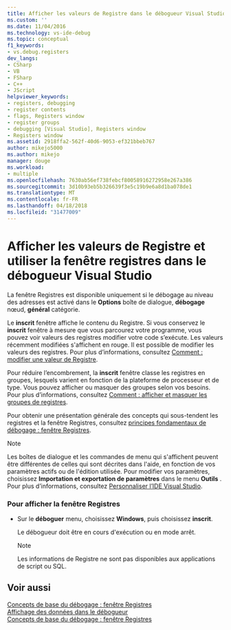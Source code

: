 ```yaml
---
title: Afficher les valeurs de Registre dans le débogueur Visual Studio | Documents Microsoft
ms.custom: ''
ms.date: 11/04/2016
ms.technology: vs-ide-debug
ms.topic: conceptual
f1_keywords:
- vs.debug.registers
dev_langs:
- CSharp
- VB
- FSharp
- C++
- JScript
helpviewer_keywords:
- registers, debugging
- register contents
- flags, Registers window
- register groups
- debugging [Visual Studio], Registers window
- Registers window
ms.assetid: 2918ffa2-562f-40d6-9053-ef321bbeb767
author: mikejo5000
ms.author: mikejo
manager: douge
ms.workload:
- multiple
ms.openlocfilehash: 7630ab56ef738febcf80058916272958e267a386
ms.sourcegitcommit: 3d10b93eb5b326639f3e5c19b9e6a8d1ba078de1
ms.translationtype: MT
ms.contentlocale: fr-FR
ms.lasthandoff: 04/18/2018
ms.locfileid: "31477009"
---
```

# <a name="view-register-values-and-use-the-registers-window-in-the-visual-studio-debugger"></a>Afficher les valeurs de Registre et utiliser la fenêtre registres dans le débogueur Visual Studio
La fenêtre Registres est disponible uniquement si le débogage au niveau des adresses est activé dans le **Options** boîte de dialogue, **débogage** nœud, **général** catégorie.  
  
 Le **inscrit** fenêtre affiche le contenu du Registre. Si vous conservez le **inscrit** fenêtre à mesure que vous parcourez votre programme, vous pouvez voir valeurs des registres modifier votre code s’exécute. Les valeurs récemment modifiées s'affichent en rouge. Il est possible de modifier les valeurs des registres. Pour plus d’informations, consultez [Comment : modifier une valeur de Registre](../debugger/how-to-edit-a-register-value.md).  
  
 Pour réduire l’encombrement, la **inscrit** fenêtre classe les registres en groupes, lesquels varient en fonction de la plateforme de processeur et de type. Vous pouvez afficher ou masquer des groupes selon vos besoins. Pour plus d’informations, consultez [Comment : afficher et masquer les groupes de registres](../debugger/how-to-display-and-hide-register-groups.md).  
  
 Pour obtenir une présentation générale des concepts qui sous-tendent les registres et la fenêtre Registres, consultez [principes fondamentaux de débogage : fenêtre Registres](../debugger/debugging-basics-registers-window.md).  
  
> [!NOTE]
>  Les boîtes de dialogue et les commandes de menu qui s'affichent peuvent être différentes de celles qui sont décrites dans l'aide, en fonction de vos paramètres actifs ou de l'édition utilisée. Pour modifier vos paramètres, choisissez **Importation et exportation de paramètres** dans le menu **Outils** . Pour plus d’informations, consultez [Personnaliser l’IDE Visual Studio](../ide/personalizing-the-visual-studio-ide.md).  
  
### <a name="to-display-the-registers-window"></a>Pour afficher la fenêtre Registres  
  
-   Sur le **déboguer** menu, choisissez **Windows**, puis choisissez **inscrit**.  
  
     Le débogueur doit être en cours d'exécution ou en mode arrêt.  
  
    > [!NOTE]
    >  Les informations de Registre ne sont pas disponibles aux applications de script ou SQL.  
  
## <a name="see-also"></a>Voir aussi  
 [Concepts de base du débogage : fenêtre Registres](../debugger/debugging-basics-registers-window.md)   
 [Affichage des données dans le débogueur](../debugger/viewing-data-in-the-debugger.md)   
 [Concepts de base du débogage : fenêtre Registres](../debugger/debugging-basics-registers-window.md)